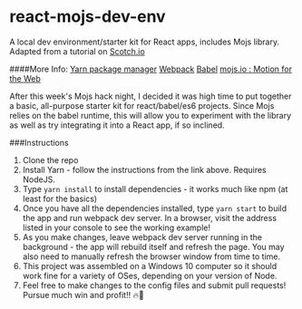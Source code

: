 # react-mojs-dev-env
A local dev environment/starter kit for React apps, includes Mojs library. Adapted from a tutorial on
[Scotch.io](https://scotch.io/tutorials/setup-a-react-environment-using-webpack-and-babel)

####More Info:
[Yarn package manager](https://yarnpkg.com/docs/install)
[Webpack](https://webpack.github.io/)
[Babel](https://babeljs.io/docs/setup/#installation)
[mojs.io : Motion for the Web](http://mojs.io/tutorials/shape/)

After this week's Mojs hack night, I decided it was high time to put together a basic, all-purpose starter kit for react/babel/es6 projects.
Since Mojs relies on the babel runtime, this will allow you to experiment with the library as well as try integrating it into a React app,
if so inclined.

###Instructions
1. Clone the repo
2. Install Yarn - follow the instructions from the link above. Requires NodeJS.
3. Type `yarn install` to install dependencies - it works much like npm (at least for the basics)
4. Once you have all the dependencies installed, type `yarn start` to build the app and run webpack dev server. In a browser, visit the
address listed in your console to see the working example!
5. As you make changes, leave webpack dev server running in the background - the app will rebuild itself and refresh the page. You may
also need to manually refresh the browser window from time to time. 
6. This project was assembled on a Windows 10 computer so it should work fine for a variety of OSes, depending on your version of Node.
7. Feel free to make changes to the config files and submit pull requests! Pursue much win and profit!! :fire::metal:
